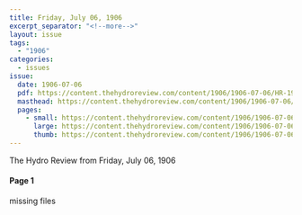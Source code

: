 ```yaml
---
title: Friday, July 06, 1906
excerpt_separator: "<!--more-->"
layout: issue
tags:
  - "1906"
categories:
  - issues
issue:
  date: 1906-07-06
  pdf: https://content.thehydroreview.com/content/1906/1906-07-06/HR-1906-07-06.pdf
  masthead: https://content.thehydroreview.com/content/1906/1906-07-06/masthead/HR-1906-07-06.jpg
  pages:
    - small: https://content.thehydroreview.com/content/1906/1906-07-06/small/HR-1906-07-06-01.jpg
      large: https://content.thehydroreview.com/content/1906/1906-07-06/large/HR-1906-07-06-01.jpg
      thumb: https://content.thehydroreview.com/content/1906/1906-07-06/thumbnails/HR-1906-07-06-01.jpg
---
```


The Hydro Review from Friday, July 06, 1906

<!--more-->

<h4>Page 1</h4>
<p>missing files</p>
